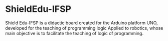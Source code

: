 # ShieldEdu-IFSP

Shield Edu-IFSP is a didactic board created for the Arduino platform UNO, developed for the teaching of programming logic
Applied to robotics, whose main objective is to facilitate the teaching of logic of programming.
